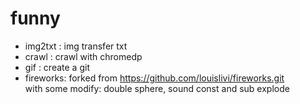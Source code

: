 # funny
- img2txt : img transfer txt  
- crawl : crawl with chromedp 
- gif : create a git
- fireworks: forked from https://github.com/louislivi/fireworks.git  
    with some modify: double sphere, sound const and sub explode
